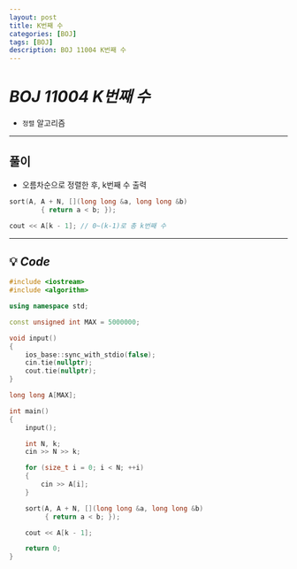```yaml
---
layout: post
title: K번째 수
categories: [BOJ]
tags: [BOJ]
description: BOJ 11004 K번째 수
---
```


# **_BOJ 11004 K번째 수_**

- `정렬` 알고리즘

<hr>

## 풀이

- 오름차순으로 정렬한 후, k번째 수 출력

```c++
sort(A, A + N, [](long long &a, long long &b)
        { return a < b; });

cout << A[k - 1]; // 0~(k-1)로 총 k번째 수
```

<hr>

## 💡 **_Code_**

```c++
#include <iostream>
#include <algorithm>

using namespace std;

const unsigned int MAX = 5000000;

void input()
{
    ios_base::sync_with_stdio(false);
    cin.tie(nullptr);
    cout.tie(nullptr);
}

long long A[MAX];

int main()
{
    input();

    int N, k;
    cin >> N >> k;

    for (size_t i = 0; i < N; ++i)
    {
        cin >> A[i];
    }

    sort(A, A + N, [](long long &a, long long &b)
         { return a < b; });

    cout << A[k - 1];

    return 0;
}
```
